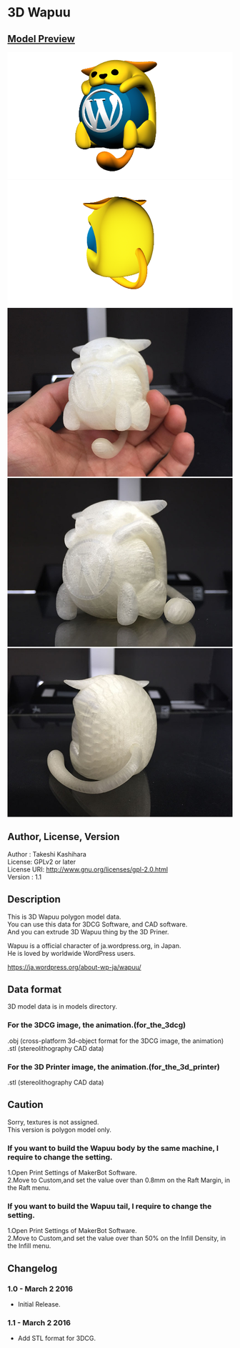 # 3D Wapuu

## [Model Preview](./models/for_the_3dcg/stl/wapuu_all.stl)  

![3D Wapuu](./images/wapuu_render_1.png)
![3D Wapuu](./images/wapuu_render_2.png)
![3D Wapuu](./images/wapuu_3d_printer_1.jpg)
![3D Wapuu](./images/wapuu_3d_printer_2.jpg)
![3D Wapuu](./images/wapuu_3d_printer_3.jpg)

## Author, License, Version
Author : Takeshi Kashihara  
License: GPLv2 or later  
License URI: http://www.gnu.org/licenses/gpl-2.0.html  
Version : 1.1

## Description
This is 3D Wapuu polygon model data.  
You can use this data for 3DCG Software, and CAD software.  
And you can extrude 3D Wapuu thing by the 3D Priner.  

Wapuu is a official character of ja.wordpress.org, in Japan.  
He is loved by worldwide WordPress users.  

https://ja.wordpress.org/about-wp-ja/wapuu/  

## Data format
3D model data is in models directory.  
### For the 3DCG image, the animation.(for_the_3dcg)
.obj (cross-platform 3d-object format for the 3DCG image, the animation)  
.stl (stereolithography CAD data)  

### For the 3D Printer image, the animation.(for_the_3d_printer)
.stl (stereolithography CAD data)

## Caution
Sorry, textures is not assigned.  
This version is polygon model only.

### If you want to build the Wapuu body by the same machine, I require to change the setting.
1.Open Print Settings of MakerBot Software.  
2.Move to Custom,and set the value over than 0.8mm on the Raft Margin, in the Raft menu.  

### If you want to build the Wapuu tail, I require to change the setting. 
1.Open Print Settings of MakerBot Software.  
2.Move to Custom,and set the value over than 50% on the Infill Density, in the Infill menu.  
  
## Changelog 
### 1.0 - March 2 2016  
* Initial Release.  

### 1.1 - March 2 2016  
* Add STL format for 3DCG.  


